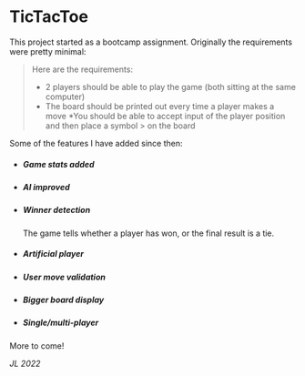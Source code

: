 # TicTacToe

This project started as a bootcamp assignment. Originally the requirements were pretty minimal:

>Here are the requirements:
>
>    * 2 players should be able to play the game (both sitting at the same computer)
>    * The board should be printed out every time a player makes a move
>    *You should be able to accept input of the player position and then place a symbol >     on the board

Some of the features I have added since then:

  * ##### Game stats added
  * ##### AI improved
  * ##### Winner detection
     The game tells whether a player has won, or the final result is a tie.
  * ##### Artificial player
  * ##### User move validation
  * ##### Bigger board  display  
  * ##### Single/multi-player

More to come!

*JL 2022*
